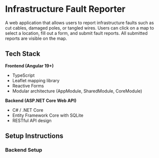 # Infrastructure Fault Reporter

A web application that allows users to report infrastructure faults such as cut cables, damaged poles, or tangled wires. Users can click on a map to select a location, fill out a form, and submit fault reports. All submitted reports are visible on the map.

## Tech Stack

**Frontend (Angular 19+)**
- TypeScript
- Leaflet mapping library
- Reactive Forms
- Modular architecture (AppModule, SharedModule, CoreModule)

**Backend (ASP.NET Core Web API)**
- C# / .NET Core
- Entity Framework Core with SQLite
- RESTful API design

## Setup Instructions

### Backend Setup

